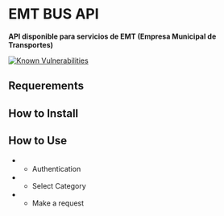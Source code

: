 # EMT BUS API
**API disponible para servicios de EMT (Empresa Municipal de Transportes)**

[![Known Vulnerabilities](https://snyk.io/test/github/lorengamboa/emt-bus/badge.svg)](https://snyk.io/test/github/lorengamboa/emt-bus)

## Requerements
## How to Install
## How to Use
  * - Authentication
  * - Select Category
  * - Make a request
